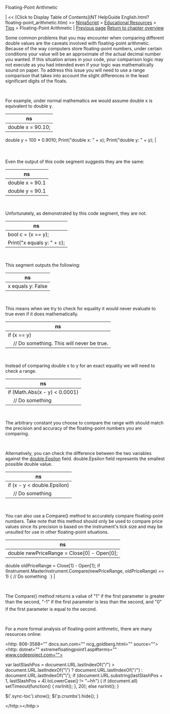 ﻿










 


Floating-Point Arithmetic







| &lt;&lt; [Click to Display Table of Contents](NT HelpGuide English.html?floating-point_arithmetic.htm) &gt;&gt;
 [NinjaScript](ninjascript.htm) &gt; [Educational Resources](educational_resources.htm) &gt; [Tips](tips.htm) &gt;
Floating-Point Arithmetic | [Previous page](debugging_your_ninjascript_cod.htm)
[Return to chapter overview](tips.htm)










Some common problems that you may encounter when comparing different double values are the caveats involved with floating-point arithmetic. Because of the way computers store floating-point numbers, under certain conditions your value will be an approximate of the actual decimal number you wanted. If this situation arises in your code, your comparison logic may not execute as you had intended even if your logic was mathematically sound on paper. To address this issue you will need to use a range comparison that takes into account the slight differences in the least significant digits of the floats.


 


For example, under normal mathematics we would assume double x is equivalent to double y.




| ns |
| --- |
| double x = 90.10;
double y = 100 * 0.9010;
Print("double x: " + x);
Print("double y: " + y); |



 


Even the output of this code segment suggests they are the same:




| ns |
| --- |
| double x = 90.1
double y = 90.1 |



 


Unfortunately, as demonstrated by this code segment, they are not.




| ns |
| --- |
| bool c = (x == y);
Print("x equals y: " + c); |



 


This segment outputs the following:




| ns |
| --- |
| x equals y: False |



 


This means when we try to check for equality it would never evaluate to true even if it does mathematically.




| ns |
| --- |
| if (x == y)
     // Do something. This will never be true. |



 


Instead of comparing double x to y for an exact equality we will need to check a range.




| ns |
| --- |
| if (Math.Abs(x - y) &lt; 0.0001)
     // Do something |



 


The arbitrary constant you choose to compare the range with should match the precision and accuracy of the floating-point numbers you are comparing.


 


Alternatively, you can check the difference between the two variables against the [double.Epsilon](https://learn.microsoft.com/en-us/dotnet/api/system.double.epsilon?view=netframework-4.8) field. double.Epsilon field represents the smallest possible double value.




| ns |
| --- |
| if (x - y &lt; double.Epsilon)
     // Do something |



 


You can also use a Compare() method to accurately compare floating-point numbers. Take note that this method should only be used to compare price values since its precision is based on the instrument's tick size and may be unsuited for use in other floating-point situations.




| ns |
| --- |
| double newPriceRange = Close[0] - Open[0];
double oldPriceRange = Close[1] - Open[1];
if (Instrument.MasterInstrument.Compare(newPriceRange, oldPriceRange) == 1)
{
 // Do something   
} |



 


The Compare() method returns a value of "1" if the first parameter is greater than the second, "-1" if the first parameter is less than the second, and "0" if the first parameter is equal to the second.


 


For a more formal analysis of floating-point arithmetic, there are many resources online:


<http: 806-3568="" docs.sun.com="" ncg_goldberg.html="" source="">
<http: dotnet="" extremefloatingpoint1.asp#terms="" www.codeproject.com="">





 
 var lastSlashPos = document.URL.lastIndexOf("/") &gt; document.URL.lastIndexOf("\\") ? document.URL.lastIndexOf("/") : document.URL.lastIndexOf("\\");
 if (document.URL.substring(lastSlashPos + 1, lastSlashPos + 4).toLowerCase() != "~hh") {
 if (document.all) setTimeout(function() {
 nsrInit();
 }, 20);
 else nsrInit();
 }
 
 
 $('.sync-toc').show();
 $('p.crumbs').hide();
 }
 
 
 



</http:></http:>